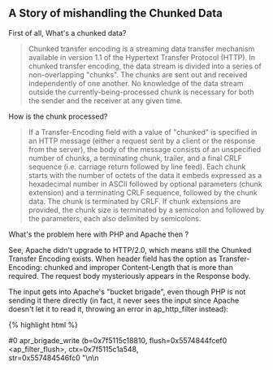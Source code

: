 ## A Story of mishandling the Chunked Data


First of all, What's a chunked data?

>Chunked transfer encoding is a streaming data transfer mechanism available in version 1.1 of the Hypertext Transfer Protocol (HTTP). In chunked transfer encoding, the data stream is divided into a series of non-overlapping "chunks". The chunks are sent out and received independently of one another. No knowledge of the data stream outside the currently-being-processed chunk is necessary for both the sender and the receiver at any given time.

How is the chunk processed? 

>If a Transfer-Encoding field with a value of "chunked" is specified in an HTTP message (either a request sent by a client or the response from the server), the body of the message consists of an unspecified number of chunks, a terminating chunk, trailer, and a final CRLF sequence (i.e. carriage return followed by line feed).
Each chunk starts with the number of octets of the data it embeds expressed as a hexadecimal number in ASCII followed by optional parameters (chunk extension) and a terminating CRLF sequence, followed by the chunk data. The chunk is terminated by CRLF. If chunk extensions are provided, the chunk size is terminated by a semicolon and followed by the parameters,
each also delimited by semicolons.

 What's the problem here with PHP and Apache then ?
 
 See, Apache didn't upgrade to HTTP/2.0, which means still the Chunked Transfer Encoding exists. When header field has the option as
Transfer-Encoding: chunked and improper Content-Length that is more than required. The request body mysteriously appears in the 
 Response body.
 
 The input gets into Apache's "bucket brigade", even though PHP is not sending it there directly 
 (in fact, it never sees the input since Apache doesn't let it to read it, throwing an error in ap_http_filter instead):


{% highlight html %}

#0  apr_brigade_write (b=0x7f5115c18810, flush=0x5574844fcef0 <ap_filter_flush>, ctx=0x7f5115c1a548,                                                  
    str=0x557484546fc0 "<!DOCTYPE HTML PUBLIC \"-//IETF//DTD HTML 2.0//EN\">\n<html><head>\n<title>", nbyte=71) at ./buckets/apr_brigade.c:433        
#1  0x00005574844feebc in buffer_output (r=<optimized out>, str=<optimized out>, len=<optimized out>) at protocol.c:1898
#2  0x0000557484500d9e in ap_rvputs (r=r@entry=0x7f5115c190a0) at protocol.c:2022                                                                    
#3  0x000055748452dde0 in ap_send_error_response (r=0x7f5115c190a0, recursive_error=0) at http_protocol.c:1539                                        
#4  0x0000557484532eb6 in ap_http_header_filter (f=0x7f5115c1a570, b=0x7f5115c186e0) at http_filters.c:1335   
#5  0x0000557484500832 in ap_content_length_filter (f=0x7f5115c1a548, b=0x7f5115c186e0) at protocol.c:1769                  
#6  0x000055748453415a in ap_byterange_filter (f=0x7f5115c1a520, bb=0x7f5115c186e0) at byterange_filter.c:494                                         
#7  0x00007f51130855f4 in deflate_out_filter (f=<optimized out>, bb=0x7f5115c186e0) at mod_deflate.c:831
#8  0x00007f511285f10a in filter_harness (f=0x7f5115c17860, bb=0x7f5115c186e0) at mod_filter.c:323                 
#9  0x00005574845312df in ap_http_filter (f=<optimized out>, b=0x7f5115c18540, mode=<optimized out>, block=<optimized out>, readbytes=16384)          
    at http_filters.c:555                                                                                                                           
#10 0x00007f5111cf941f in php_apache_sapi_read_post (buf=0x7fffa5bf0500 "", count_bytes=16384) at ./sapi/apache2handler/sapi_apache2.c:198
#11 0x00007f5111c09d28 in sapi_read_post_block (buffer=buffer@entry=0x7fffa5bf0500 "", buflen=buflen@entry=16384) at ./main/SAPI.c:248                
#12 0x00007f5111c0a77d in sapi_deactivate () at ./main/SAPI.c:513                                                                                     
#13 0x00007f5111c00ab9 in php_request_shutdown (dummy=dummy@entry=0x0) at ./main/main.c:1863

{% endhighlight %}


So, what's a bucket brigade?

### Buckets

A bucket is a container for data. Buckets can contain any type of data.
Although the most common case is a block of memory, a bucket may instead contain a file on disc, or even be fed a data stream from a dynamic source such as a separate program. 
Different bucket types exist to hold different kinds of data and the methods for handling it. In OOP terms, the apr_bucket is an abstract base class from which actual bucket types are derived.
There are several different types of data bucket, as well as metadata buckets. We will describe these at the end of this article.

### Brigades

In normal use, there is no such thing as a freestanding bucket: they are contained in bucket brigades.
A brigade is a container that may hold any number of buckets in a ring structure. 
The brigade serves to enable flexible and efficient manipulation of data, and is the unit that gets passed to and 
from your filter. 

>Bucket memory gets intialized way above and waits till the chunked data enters into the memory stream before even it is destroyed.
Now, the brigade memory is mishandled into the way of response brigade memory.

Handlers responsible for this vulnerability is sapi_apache2.c:


{% highlight c %}

	if (!parent_req) {
		php_apache_request_dtor(r);
		ctx->request_processed = 1;
		bucket = apr_bucket_eos_create(r->connection->bucket_alloc);
		APR_BRIGADE_INSERT_TAIL(brigade, bucket);
		
{% endhighlight %}


Patch:


{% highlight c %}

	if (!parent_req) {
		php_apache_request_dtor(r);
		ctx->request_processed = 1;
		bucket = apr_bucket_eos_create(r->connection->bucket_alloc);
    brigade = apr_brigade_create(r->pool, r->connection->bucket_alloc);
		APR_BRIGADE_INSERT_TAIL(brigade, bucket);
		
{% endhighlight %}


Fix added to security repo as 65bc4f464e6a85aad3f578e9d55520601cbdeccf and to https://gist.github.com/smalyshev/e956dbae936df9a7594750caae8a7cf2

<iframe width="560" height="315" src="https://www.youtube.com/embed/syE9GAlA22s" frameborder="0" allow="accelerometer; autoplay; encrypted-media; gyroscope; picture-in-picture" allowfullscreen></iframe>
